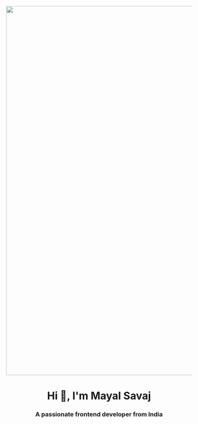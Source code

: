 <img src="https://tse4.mm.bing.net/th?id=OIP.HbTzavygTATuOX-waTvbRgHaEK&pid=Api&P=0" width="1000px" />
<h1 align="center">Hi 👋, I'm Mayal Savaj</h1>
<h3 align="center">A passionate frontend developer from India</h3>
